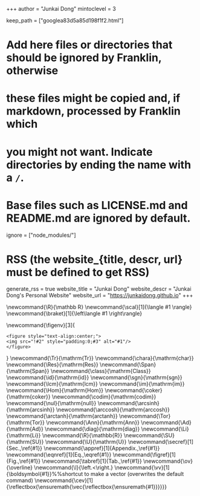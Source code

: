 <!--
Add here global page variables to use throughout your website.
-->
+++
author = "Junkai Dong"
mintoclevel = 3

keep_path = ["googlea83d5a85d198f1f2.html"]

# Add here files or directories that should be ignored by Franklin, otherwise
# these files might be copied and, if markdown, processed by Franklin which
# you might not want. Indicate directories by ending the name with a `/`.
# Base files such as LICENSE.md and README.md are ignored by default.
ignore = ["node_modules/"]

# RSS (the website_{title, descr, url} must be defined to get RSS)
generate_rss = true
website_title = "Junkai Dong"
website_descr = "Junkai Dong's Personal Website"
website_url   = "https://junkaidong.github.io"
+++

<!--
Add here global latex commands to use throughout your pages.
-->
\newcommand{\R}{\mathbb R}
\newcommand{\scal}[1]{\langle #1 \rangle}
\newcommand{\braket}[1]{\left\langle #1 \right\rangle}
<!-- \newtheorem{theorem}{Theorem} -->
\newcommand{\figenv}[3]{
~~~
<figure style="text-align:center;">
<img src="!#2" style="padding:0;#3" alt="#1"/>
</figure>
~~~
}
\newcommand{\Tr}{\mathrm{Tr}}
\newcommand{\chara}{\mathrm{char}}
\newcommand{\Res}{\mathrm{Res}}
\newcommand{\Span}{\mathrm{Span}}
\newcommand{\class}{\mathrm{Class}}
\newcommand{\id}{\mathrm{id}}
\newcommand{\sgn}{\mathrm{sgn}}
\newcommand{\lcm}{\mathrm{lcm}}
\newcommand{\im}{\mathrm{im}}
\newcommand{\Hom}{\mathrm{Hom}}
\newcommand{\coker}{\mathrm{coker}}
\newcommand{\codim}{\mathrm{codim}}
\newcommand{\nul}{\mathrm{null}}
\newcommand{\arcsinh}{\mathrm{arcsinh}}
\newcommand{\arccosh}{\mathrm{arccosh}}
\newcommand{\arctanh}{\mathrm{arctanh}}
\newcommand{\Tor}{\mathrm{Tor}}
\newcommand{\Ann}{\mathrm{Ann}}
\newcommand{\Ad}{\mathrm{Ad}}
\newcommand{\diag}{\mathrm{diag}}
\newcommand{\Li}{\mathrm{Li}}
\newcommand{\R}{\mathbb{R}}
\newcommand{\SU}{\mathrm{SU}}
\newcommand{\U}{\mathrm{U}}
\newcommand{\secref}[1]{Sec.\,\ref{#1}}
\newcommand{\appref}[1]{Appendix.\,\ref{#1}}
\newcommand{\eqnref}[1]{Eq.\,\eqref{#1}}
\newcommand{\figref}[1]{Fig.\,\ref{#1}}
\newcommand{\tabref}[1]{Tab.\,\ref{#1}}
\newcommand{\ov}{\overline}
\newcommand{\l}{\left.<\right.}
\newcommand{\vv}[1]{\boldsymbol{#1}}%%shortcut to make a vector (overwrites the default command)
\newcommand{\cev}[1]{\reflectbox{\ensuremath{\vec{\reflectbox{\ensuremath{#1}}}}}}
